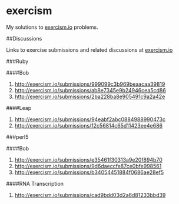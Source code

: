 exercism
========

My solutions to [exercism.io](http://exercism.io) problems.

##Discussions

Links to exercise submissions and related discussions at [exercism.io](http://exercism.io) 

###Ruby

####Bob

1. http://exercism.io/submissions/999099c3b969beaacaa39819
2. http://exercism.io/submissions/ab8e7345e9b24946cea5cd86
3. http://exercism.io/submissions/2ba228ba8e905491c9a2a42e

####Leap

1. http://exercism.io/submissions/94eabf2abc0884988990473c
2. http://exercism.io/submissions/12c56814c65d11423ee4e686

###perl5

####Bob

1. http://exercism.io/submissions/e35461f30313a9e20f894b70
2. http://exercism.io/submissions/9d6daeccfe87ce0bfe998561
3. http://exercism.io/submissions/b34054451884f0686ae28ef5

####RNA Transcription

1. http://exercism.io/submissions/cad9bdd03d2a6d81233bbd39

